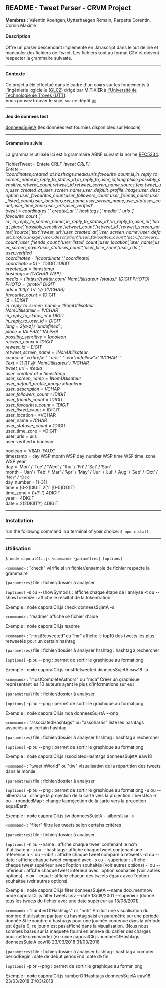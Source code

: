 README - Tweet Parser - CRVM Project
---

**Membres** : Valentin Koeltgen, Uytterhaegen Romain, Parpette Corentin, Corsin
Maxime

#### Description
Offre un parser descendant implémenté en Javascript dans le but de lire et manipuler des fichiers de Tweet. Les fichiers sont au format CSV et doivent respecter la grammaire suivante.

---

#### Contexte
Ce projet a été effectué dans le cadre d'un cours sur les fondements à l'ingénierie logicielle ([GL02](https://moodle.utt.fr/course/view.php?id=1423)) dirigé par M.TIXIER à [l'Université de Technologie de Troyes (UTT)](https://www.utt.fr).  
Vous pouvez trouver le sujet sur ce dépôt [ici](https://github.com/koeltv/TweetParser/blob/master/Projet_GL02_A20_Synevent_SujetA.pdf).

---

#### Jeu de données test
[donneesSujetA](https://github.com/koeltv/TweetParser/tree/master/donneesSujetA) (les données test fournies disponibles sur Moodle)

---

#### Grammaire suivie
La grammaire utilisée ici est la grammaire ABNF suivant la norme [RFC5234](https://tools.ietf.org/html/rfc5234).

FichierTweet = Entete CRLF *(tweet CRLF)  
Entete = ’coordinates,created_at,hashtags,media,urls,favourite_count,id,in_reply_to_screen_name,in_reply_to_status_id,in_reply_to_user_id,lang,place,possibly_sensitive,retweet_count,retweet_id,retweet_screen_name,source,text,tweet_url,user_created_at,user_screen_name,user_default_profile_image,user_description,user_favourites_count,user_followers_count,user_friends_count,user_listed_count,user_location,user_name,user_screen_name,user_statuses_count,user_time_zone,user_urls,user_verified’  
tweet = coordinates ‘,’ created_at ‘,’ hashtags ‘,’ media ‘,’ urls ‘,’ favourite_count ‘,’ id‘,’in_reply_to_screen_name‘,’in_reply_to_status_id‘,’in_reply_to_user_id‘,’lang‘,’place‘,’possibly_sensitive‘,’retweet_count‘,’retweet_id‘,’retweet_screen_name‘,’source‘,’text‘,’tweet_url‘,’user_created_at‘,’user_screen_name‘,’user_default_profile_image‘,’user_description‘,’user_favourites_count‘,’user_followers_count‘,’user_friends_count‘,’user_listed_count‘,’user_location‘,’user_name’,user_screen_name’user_statuses_count‘,’user_time_zone‘,’user_urls ‘,’ user_verified  
coordinates = *1(coordinate ‘,’ coordinate)  
coordinate = 0*1’-’ 1*DIGIT.1*DIGIT  
created_at = timestamp  
hashtags = *(1*VCHAR WSP)  
media = *(‘​https://twitter.com/​’ NomUtilisateur ‘/status/’ 1*DIGIT PHOTO)  
PHOTO = ‘photo/’ DIGIT  
urls = ‘http’ *1’s’ ‘:// 1*(VCHAR)  
favourite_count = 1*DIGIT  
id = 1*DIGIT  
in_reply_to_screen_name = *1NomUtilisateur  
NomUtilisateur = 1*VCHAR  
in_reply_to_status_id = *DIGIT  
in_reply_to_user_id = *DIGIT  
lang = 2[a-z] / ‘undefined’ ;  
place = 1*ALPHA’,’ 1*ALPHA  
possibly_sensitive = *1boolean  
retweet_count = 1*DIGIT  
reweet_id = *DIGIT  
retweet_screen_name = *1NomUtilisateur  
source = ‘<a href= “ ‘ urls ‘ “ rel="nofollow”>’ 1*VCHAR ‘</a>’  
Text = *1(‘RT @’ NomUtilisateur’) 1*VCHAR  
tweet_url = media  
user_created_at = timestamp  
user_screen_name = *1NomUtilisateur  
user_default_profile_image = boolean  
user_description = *VCHAR  
user_followers_count =1*DIGIT  
user_friends_count = 1*DIGIT  
user_favourites_count = 1*DIGIT  
user_listed_count = 1*DIGIT  
user_location = *VCHAR  
user_name =*VCHAR  
user_statuses_count = 1*DIGIT  
user_time_zone = *DIGIT  
user_urls = urls  
user_verified = boolean  

boolean = ‘VRAI’/ ‘FAUX’  
timestamp = day WSP month WSP day_number WSP time WSP time_zone WSP year  
day = ‘Mon’ / ’Tue’ / ’Wed’ / ’Thu’ / ’Fri’ / ’Sat’ / ’Sun’  
month = ‘Jan’ / ‘Feb’ /’ Mar’ / ‘Apr’ / ‘May’ / ‘Jun’ / ‘Jul’ / ‘Aug’ / ‘Sep’ / ‘Oct’ / ‘Nov’ / ‘Dec’  
day_number = [1-31]  
time = [0-2]DIGIT  2(‘:’ [0-5]DIGIT)  
time_zone = (‘+’/’-’) 4DIGIT  
year = 4DIGIT  
date = 2(2DIGIT’/’) 4DIGIT  

---

### Installation
run the following command in a terminal of your choice:
`$ npm install`

---

### Utilisation
`$ node caporalCli.js <command> {paramètres} [options]`

`<command>` : "check"	vérifie si un fichier/ensemble de fichier respecte la grammaire

`{paramètres}`
file :	fichier/dossier à analyser

`[options]`
-s ou --showSymbols :	affiche chaque étape de l'analyse
-t ou --showTokenize :	affiche le résultat de la tokenization

Exemple : node caporalCli.js check donneesSujetA -s

`<command>` : "readme"    affiche ce fichier d'aide

Exemple : node caporalCli.js readme

`<command>` : "mostRetweeted" ou "mr" affiche le top10 des tweets les plus retweetés pour un certain hashtag

`{paramètres}`
file :	fichier/dossier à analyser
hashtag : hashtag à rechercher

`[options]`
-p ou --png : permet de sortir le graphique au format png

Exemple : node caporalCli.js mostRetweeted donneesSujetA eaw18 -p

`<command>` : "mostCompleteAuthors" ou "mca"  Créer un graphique représentant les 10 auteurs ayant le plus d'informations sur eux

`{paramètres}`
file :	fichier/dossier à analyser

`[options]`
-p ou --png :   permet de sortir le graphique au format png

Exemple : node caporalCli.js mca donneesSujetA --png

`<command>` : "associatedHashtags" ou "assohashs"	liste les hashtags associés à un certain hashtag

`{paramètres}`
file :	fichier/dossier à analyser
hashtag : hashtag à rechercher

`[options]`
-p ou --png : permet de sortir le graphique au format png

Exemple : node caporalCli.js associatedHashtags donneesSujetA eaw18

`<command>` : "tweetInWorld" ou "tiw"		visualisation de la répartition des tweets dans le monde

`{paramètres}`
file :	fichier/dossier à analyser

`[options]`
-p ou --png :   permet de sortir le graphique au format png
-u ou --albersUsa : change la projection de la carte vers la projection albersUsa
-r ou --roundedMap :    change la projection de la carte vers la projection equalEarth

Exemple : node caporalCli.js tiw donneesSujetA --albersUsa -p

`<command>` : "filter"	filtre les tweets selon certains critères

`{paramètres}`
file :	fichier/dossier à analyser

`[options]`
-n ou --name <name> :	affiche chaque tweet contenant le nom d'utilisateur <name>
-a ou --hashtags <hashtags> : affiche chaque tweet contenant une référence à <hashtags>
-r ou --nbrt <nbrt> : affiche chaque tweet comparé à <nbrt> retweets
-d ou --date <date> : affiche chaque tweet comparé avec <date>
-s ou --superieur : affiche chaque tweet supérieur avec l'option souhaitée (voir autres options)
-i ou --inferieur : affiche chaque tweet inférieur avec l'option souhaitée (voir autres options)
-e ou --equal : affiche chacun des tweets égaux avec l'option souhaitée (voir autres options)

Exemple : node caporalCli.js filter donneesSujetA --name documentnow
	      node caporalCli.js filter tweets.csv --date 13/08/2001 --superieur (donne tous les tweets du fichier avec une date supérieur au 13/08/2001)


`<command>` : "numberOfHashtags" or "noh" Produit une visualisation du nombre d'utilisation par jour du hashtag saisi en paramètre sur une période donnée
Si le nombre d'hashtags pour une journée contenue dans la période est égal à 0, ce jour n'est pas affiché dans la visualisation.
(Nous nous sommes basés sur la maquette fourni en annexe du cahier des charges pour cette commande)
(ex: node caporalCli.js numberOfHashtags donneesSujetA eaw18 23/03/2018 31/03/2018)

`{paramètres}`
file :	fichier/dossier à analyser
hashtag : hashtag à compter
periodBegin : date de début
periodEnd: date de fin

`[options]`
-p or --png : permet de sortir le graphique au format png

Exemple : node caporalCli.js numberOfHashtags donneesSujetA eaw18 23/03/2018 31/03/2018
